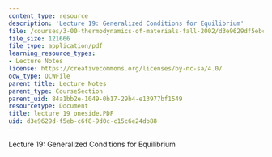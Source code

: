 ```yaml
---
content_type: resource
description: 'Lecture 19: Generalized Conditions for Equilibrium'
file: /courses/3-00-thermodynamics-of-materials-fall-2002/d3e9629df5ebc6f89d0cc15c6e24db88_lecture_19_oneside.PDF
file_size: 121666
file_type: application/pdf
learning_resource_types:
- Lecture Notes
license: https://creativecommons.org/licenses/by-nc-sa/4.0/
ocw_type: OCWFile
parent_title: Lecture Notes
parent_type: CourseSection
parent_uid: 84a1bb2e-1049-0b17-29b4-e13977bf1549
resourcetype: Document
title: lecture_19_oneside.PDF
uid: d3e9629d-f5eb-c6f8-9d0c-c15c6e24db88
---
```

Lecture 19: Generalized Conditions for Equilibrium